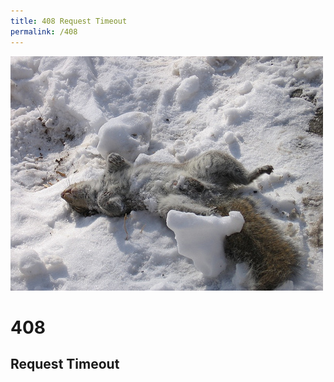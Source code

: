 ```yaml
---
title: 408 Request Timeout
permalink: /408
---
```

<div class="status-page-container">
<div>
    <img src="/assets/img/code/408.jpg" alt="408 Request Timeout" />
    <h1>408</h1>
    <h2>Request Timeout</h2>
</div>
</div>
